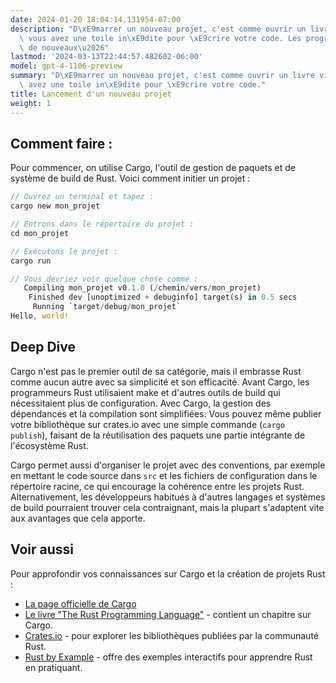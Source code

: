 ```yaml
---
date: 2024-01-20 18:04:14.131954-07:00
description: "D\xE9marrer un nouveau projet, c'est comme ouvrir un livre vierge :\
  \ vous avez une toile in\xE9dite pour \xE9crire votre code. Les programmeurs lancent\
  \ de nouveaux\u2026"
lastmod: '2024-03-13T22:44:57.482602-06:00'
model: gpt-4-1106-preview
summary: "D\xE9marrer un nouveau projet, c'est comme ouvrir un livre vierge : vous\
  \ avez une toile in\xE9dite pour \xE9crire votre code."
title: Lancement d'un nouveau projet
weight: 1
---
```


## Comment faire :
Pour commencer, on utilise Cargo, l'outil de gestion de paquets et de système de build de Rust. Voici comment initier un projet :

```Rust
// Ouvrez un terminal et tapez :
cargo new mon_projet

// Entrons dans le répertoire du projet :
cd mon_projet

// Exécutons le projet :
cargo run

// Vous devriez voir quelque chose comme :
   Compiling mon_projet v0.1.0 (/chemin/vers/mon_projet)
    Finished dev [unoptimized + debuginfo] target(s) in 0.5 secs
     Running `target/debug/mon_projet`
Hello, world!
```

## Deep Dive
Cargo n'est pas le premier outil de sa catégorie, mais il embrasse Rust comme aucun autre avec sa simplicité et son efficacité. Avant Cargo, les programmeurs Rust utilisaient make et d'autres outils de build qui nécessitaient plus de configuration. Avec Cargo, la gestion des dépendances et la compilation sont simplifiées. Vous pouvez même publier votre bibliothèque sur crates.io avec une simple commande (`cargo publish`), faisant de la réutilisation des paquets une partie intégrante de l'écosystème Rust.

Cargo permet aussi d'organiser le projet avec des conventions, par exemple en mettant le code source dans `src` et les fichiers de configuration dans le répertoire racine, ce qui encourage la cohérence entre les projets Rust. Alternativement, les développeurs habitués à d'autres langages et systèmes de build pourraient trouver cela contraignant, mais la plupart s'adaptent vite aux avantages que cela apporte.

## Voir aussi
Pour approfondir vos connaissances sur Cargo et la création de projets Rust :

- [La page officielle de Cargo](https://doc.rust-lang.org/cargo/)
- [Le livre "The Rust Programming Language"](https://doc.rust-lang.org/book/ch01-03-hello-cargo.html) - contient un chapitre sur Cargo.
- [Crates.io](https://crates.io/) - pour explorer les bibliothèques publiées par la communauté Rust.
- [Rust by Example](https://doc.rust-lang.org/rust-by-example/) - offre des exemples interactifs pour apprendre Rust en pratiquant.
